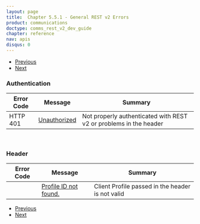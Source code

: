 ```yaml
---
layout: page
title:  Chapter 5.5.1 - General REST v2 Errors
product: communications
doctype: comms_rest_v2_dev_guide
chapter: reference
nav: apis
disqus: 0
---
```


<ul class="pager">
  <li class="previous"><a href="/communications/dev-guide_rest_v2/reference/ts-pair-data/"><i class="glyphicon glyphicon-chevron-left"></i>Previous</a></li>
  <li class="next"><a href="/communications/dev-guide_rest_v2/reference/calculate-tax-errors/">Next<i class="glyphicon glyphicon-chevron-right"></i></a></li>
</ul>

<h3>Authentication</h3>
<div class="mobile-table">
  <table class="styled-table">
    <thead>
      <tr>
        <th>Error Code</th>
        <th>Message</th>
        <th>Summary</th>
      </tr>
    </thead>
    <tbody>
      <tr>
        <td>HTTP 401</td>
        <td><a class="dev-guide-link" href="/communications/dev-guide_rest_v2/reference/general-errors/unauthorized/">Unauthorized</a></td>
        <td>Not properly authenticated with REST v2 or problems in the header</td>
      </tr>
    </tbody>
  </table>
</div>
<br/>
<h3>Header</h3>
<div class="mobile-table">
  <table class="styled-table">
    <thead>
      <tr>
        <th>Error Code</th>
        <th>Message</th>
        <th>Summary</th>
      </tr>
    </thead>
    <tbody>      
      <tr>
        <td></td>
        <td><a class="dev-guide-link" href="/communications/dev-guide_rest_v2/reference/general-errors/profile-id-not-found/">Profile ID not found.</a></td>
        <td>Client Profile passed in the header is not valid</td>
      </tr>
    </tbody>
  </table>
</div>

<ul class="pager">
  <li class="previous"><a href="/communications/dev-guide_rest_v2/reference/ts-pair-data/"><i class="glyphicon glyphicon-chevron-left"></i>Previous</a></li>
  <li class="next"><a href="/communications/dev-guide_rest_v2/reference/calculate-tax-errors/">Next<i class="glyphicon glyphicon-chevron-right"></i></a></li>
</ul>